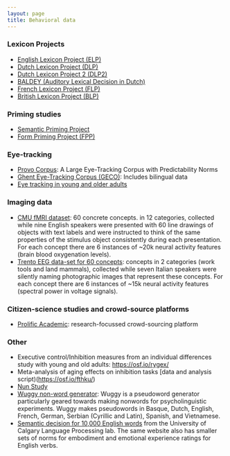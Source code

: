 ```yaml
---
layout: page
title: Behavioral data
---
```


### Lexicon Projects
- [English Lexicon Project (ELP)](http://elexicon.wustl.edu/)
- [Dutch Lexicon Project (DLP)](http://crr.ugent.be/programs-data/lexicon-projects)
- [Dutch Lexicon Project 2 (DLP2)](http://crr.ugent.be/programs-data/lexicon-projects)
- [BALDEY (Auditory Lexical Decision in Dutch)](http://mirjamernestus.nl/Ernestus/Baldey/index.php)
- [French Lexicon Project (FLP)](https://sites.google.com/site/frenchlexicon/)
- [British Lexicon Project (BLP)](http://crr.ugent.be/programs-data/lexicon-projects)

### Priming studies
- [Semantic Priming Project](http://spp.montana.edu/about.aspx)
- [Form Priming Project (FPP)](http://www.adelmanlab.org/fpp/)

### Eye-tracking
- [Provo Corpus](https://osf.io/sjefs/): A Large Eye-Tracking Corpus with Predictability Norms
- [Ghent Eye-Tracking Corpus (GECO)](http://expsy.ugent.be/downloads/geco/): Includes bilingual data
- [Eye tracking in young and older adults](http://read.psych.uni-potsdam.de/pmr2/index.php?option=com_content&view=article&id=45:risse-a-kliegl-2011-psycholaging-adult-age-differences-in-the-perceptual-span-during-reading&catid=10:publications&Itemid=14)

### Imaging data
- [CMU fMRI dataset](http://www.cs.cmu.edu/afs/cs/project/theo-73/www/science2008/data.html): 60 concrete concepts. in 12 categories, collected while nine English speakers were presented with 60 line drawings of objects with text labels and were instructed to think of the same properties of the stimulus object consistently during each presentation. For each concept there are 6 instances of ~20k neural activity features (brain blood oxygenation levels). 
- [Trento EEG data-set for 60 concepts](http://clic.cimec.unitn.it/brian/compNeuroWSnaacl10/): concepts in 2 categories (work tools and land mammals), collected while seven Italian speakers were silently naming photographic images that represent these concepts. For each concept there are 6 instances of ~15k neural activity features (spectral power in voltage signals). 

### Citizen-science studies and crowd-source platforms
- [Prolific Academic](https://prolific.ac/): research-focussed crowd-sourcing platform

### Other
- Executive control/Inhibition measures from an individual differences study with young and old adults: https://osf.io/rygex/ 
- Meta-analysis of aging effects on inhibition tasks [data and analysis script)(https://osf.io/fthku/)
- [Nun Study](https://en.wikipedia.org/wiki/Nun_Study)
- [Wuggy non-word generator](http://crr.ugent.be/programs-data/wuggy): Wuggy is a pseudoword generator particularly geared towards making nonwords for psycholinguistic experiments. Wuggy makes pseudowords in Basque, Dutch, English, French, German, Serbian (Cyrillic and Latin), Spanish, and Vietnamese.
- [Semantic decision for 10,000 English words](https://psyc.ucalgary.ca/languageprocessing/node/22) from the University of Calgary Language Processing lab. The same website also has smaller sets of norms for embodiment and emotional experience ratings for English verbs.

